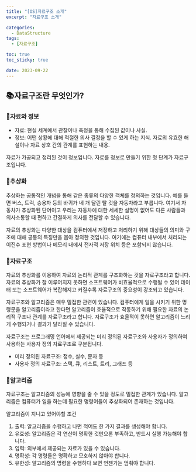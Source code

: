 ```yaml
---
title: "[OS]자료구조 소개"
excerpt: "자료구조 소개"

categories:
  - DataStructure
tags:
  - [자료구조]

toc: true
toc_sticky: true

date: 2023-09-22
---
```


## 📚자료구조란 무엇인가?
### 📄자료와 정보
* 자료: 현실 세계에서 관찰이나 측정을 통해 수집된 값이나 사실.
* 정보: 어떤 상황에 대해 적절한 의사 결정을 할 수 있게 하는 지식. 자료의 유효한 해설이나 자료 상호 간의 관계를 표현하는 내용.

자료가 가공되고 정리된 것이 정보입니다. 자료를 정보로 만들기 위한 첫 단계가 자료구조입니다.

### 📄추상화
추상화는 공통적인 개념을 통해 같은 종류의 다양한 객체를 정의하는 것입니다. 예를 들면 버스, 트럭, 승용차 등의 바퀴가 네 개 달린 탈 것을 자동차라고 부릅니다. 여기서 자동차가 추상화된 단어이고 우리는 자동차에 대한 세세한 설명이 없어도 다른 사람들과 의사소통할 때 편하고 간결하게 의사를 전달할 수 있습니다.

자료의 추상화는 다양한 대상을 컴퓨터에서 저장하고 처리하기 위해 대상들의 의미와 구조에 대해 공통의 특징만을 봅아 정의한 것입니다. 여기에는 컴퓨터 내부에서 처리되는 이진수 표현 방법이나 메모리 내에서 전자적 저장 위치 등은 포함되지 않습니다.

### 📄자료구조
자료의 추상화를 이용하여 자료의 논리적 관계를 구조화하는 것을 자료구조라고 합니다. 자료의 추상화가 잘 이루어지지 못하면 소프트웨어가 비효율적으로 수행될 수 있어 데이터 또는 소프트웨어가 복잡해지고 커질수록 자료구조의 중요성이 강조되고 있습니다.

자료구조와 알고리즘은 매우 밀접한 관련이 있습니다. 컴퓨터에게 일을 시키기 위한 명령문을 알고리즘이라고 한다면 알고리즘이 효율적으로 작동하기 위해 필요한 자료의 논리적 구조나 관계를 자료구조라고 합니다. 자료구조가 효율적이 못하면 알고리즘이 느리게 수행되거나 결과가 달라질 수 있습니다.

자료구조는 프로그래밍 언어에서 제공되는 미리 정의된 자료구조와 사용자가 정의하여 사용하는 사용자 정의 자료구조로 구분됩니다.

* 미리 정의된 자료구조: 정수, 실수, 문자 등
* 사용자 정의 자료구조: 스택, 큐, 리스트, 트리, 그래프 등

### 📄알고리즘
자료구조는 알고리즘의 성능에 영향을 줄 수 있을 정도로 밀접한 관계가 있습니다. 알고리즘은 컴퓨터가 일을 하는데 필요한 명령어들이 추상화되어 존재하는 것입니다.

알고리즘이 지니고 있어야할 조건

1. 출력: 알고리즘을 수행하고 나면 적어도 한 가지 결과를 생성해야 합니다.
2. 유효성: 알고리즘은 각 연산이 명확한 것만으론 부족하고, 반드시 실행 가능해야 합니다.
3. 입력: 외부에서 제공되는 자료가 있을 수 있습니다.
4. 명확성: 각 명령들은 명확하고 모호하지 않아야 합니다.
5. 유한성: 알고리즘의 명령을 수행하다 보면 언젠가는 멈춰야 합니다.

<br><br>